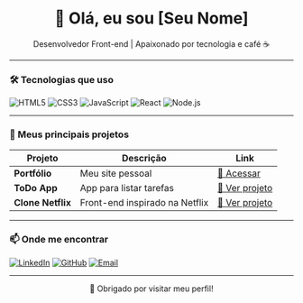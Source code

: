 <h1 align="center">👋 Olá, eu sou [Seu Nome]</h1>

<p align="center">
  Desenvolvedor Front-end | Apaixonado por tecnologia e café ☕
</p>

---

### 🛠️ Tecnologias que uso
![HTML5](https://img.shields.io/badge/-HTML5-E34F26?style=flat&logo=html5&logoColor=fff)
![CSS3](https://img.shields.io/badge/-CSS3-1572B6?style=flat&logo=css3)
![JavaScript](https://img.shields.io/badge/-JavaScript-F7DF1E?style=flat&logo=javascript&logoColor=000)
![React](https://img.shields.io/badge/-React-61DAFB?style=flat&logo=react&logoColor=000)
![Node.js](https://img.shields.io/badge/-Node.js-339933?style=flat&logo=nodedotjs&logoColor=fff)

---

### 📂 Meus principais projetos

| Projeto | Descrição | Link |
|--------|-----------|------|
| **Portfólio** | Meu site pessoal | [🔗 Acessar](https://seunome.github.io) |
| **ToDo App** | App para listar tarefas | [🔗 Ver projeto](https://github.com/seunome/todo-app) |
| **Clone Netflix** | Front-end inspirado na Netflix | [🔗 Ver projeto](https://github.com/seunome/netflix-clone) |

---

### 📫 Onde me encontrar

[![LinkedIn](https://img.shields.io/badge/-LinkedIn-0077B5?style=flat&logo=linkedin&logoColor=white)](https://linkedin.com/in/seunome)
[![GitHub](https://img.shields.io/badge/-GitHub-181717?style=flat&logo=github)](https://github.com/seunome)
[![Email](https://img.shields.io/badge/-Email-EA4335?style=flat&logo=gmail&logoColor=white)](mailto:seuemail@gmail.com)

---

<p align="center">💙 Obrigado por visitar meu perfil!</p>

